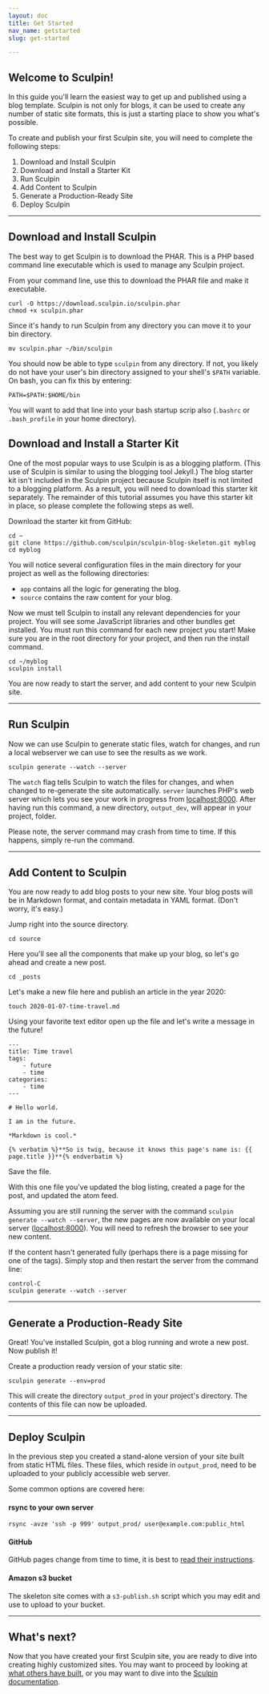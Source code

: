 ```yaml
---
layout: doc
title: Get Started
nav_name: getstarted
slug: get-started

---
```


## Welcome to Sculpin!

In this guide you'll learn the easiest way to get up and published using a blog template. Sculpin is not only for blogs, it can be used to create any number of static site formats, this is just a starting place to show you what's possible.

To create and publish your first Sculpin site, you will need to complete the following steps:

1. Download and Install Sculpin
1. Download and Install a Starter Kit
1. Run Sculpin
1. Add Content to Sculpin
1. Generate a Production-Ready Site
1. Deploy Sculpin

---

## Download and Install Sculpin

The best way to get Sculpin is to download the PHAR. This is a PHP based command line executable which is used to manage any Sculpin project.

From your command line, use this to download the PHAR file and make it executable.

    curl -O https://download.sculpin.io/sculpin.phar
    chmod +x sculpin.phar

Since it's handy to run Sculpin from any directory you can move it to your bin directory.

    mv sculpin.phar ~/bin/sculpin

You should now be able to type `sculpin` from any directory. If not, you likely do not have your user's bin directory assigned to your shell's `$PATH` variable. On bash, you can fix this by entering:

    PATH=$PATH:$HOME/bin

You will want to add that line into your bash startup scrip also (`.bashrc` or `.bash_profile` in your home directory).

## Download and Install a Starter Kit

One of the most popular ways to use Sculpin is as a blogging platform. (This use of Sculpin is similar to using the blogging tool Jekyll.) The blog starter kit isn't included in the Sculpin project because Sculpin itself is not limited to a blogging platform. As a result, you will need to download this starter kit separately. The remainder of this tutorial assumes you have this starter kit in place, so please complete the following steps as well.

Download the starter kit from GitHub:

    cd ~
    git clone https://github.com/sculpin/sculpin-blog-skeleton.git myblog
    cd myblog

You will notice several configuration files in the main directory for your project as well as the following directories:

- `app` contains all the logic for generating the blog.
- `source` contains the raw content for your blog.

Now we must tell Sculpin to install any relevant dependencies for your project. You will see some JavaScript libraries and other bundles get installed. You must run this command for each new project you start! Make sure you are in the root directory for your project, and then run the install command.

    cd ~/myblog
    sculpin install

You are now ready to start the server, and add content to your new Sculpin site.

---

## Run Sculpin

Now we can use Sculpin to generate static files, watch for changes, and run a local webserver we can use to see the results as we work.

    sculpin generate --watch --server

The `watch` flag tells Sculpin to watch the files for changes, and when changed to re-generate the site automatically. `server` launches PHP's web server which lets you see your work in progress from [localhost:8000](http://localhost:8000). After having run this command, a new directory, `output_dev`, will appear in your project, folder.

Please note, the server command may crash from time to time. If this happens, simply re-run the command.

---

## Add Content to Sculpin

You are now ready to add blog posts to your new site. Your blog posts will be in Markdown format, and contain metadata in YAML format. (Don't worry, it's easy.)

Jump right into the source directory.

    cd source

Here you'll see all the components that make up your blog, so let's go ahead and create a new post.

    cd _posts

Let's make a new file here and publish an article in the year 2020:

    touch 2020-01-07-time-travel.md

Using your favorite text editor open up the file and let's write a message in the future!

    ---
    title: Time travel
    tags:
        - future
        - time
    categories:
        - time
    ---

    # Hello world.

    I am in the future.

    *Markdown is cool.*

    {% verbatim %}**So is twig, because it knows this page's name is: {{ page.title }}**{% endverbatim %}

Save the file.

With this one file you've updated the blog listing, created a page for the post, and updated the atom feed.

Assuming you are still running the server with the command `sculpin generate --watch --server`, the new pages are now available on your local server ([localhost:8000](http://localhost:8000)). You will need to refresh the browser to see your new content.

If the content hasn't generated fully (perhaps there is a page missing for one of the tags). Simply stop and then restart the server from the command line:

    control-C
    sculpin generate --watch --server

---

## Generate a Production-Ready Site

Great! You've installed Sculpin, got a blog running and wrote a new post. Now publish it!

Create a production ready version of your static site:

    sculpin generate --env=prod

This will create the directory `output_prod` in your project's directory. The contents of this file can now be uploaded.

---

## Deploy Sculpin

In the previous step you created a stand-alone version of your site built from static HTML files. These files, which reside in `output_prod`, need to be uploaded to your publicly accessible web server.

Some common options are covered here:

#### rsync to your own server

    rsync -avze 'ssh -p 999' output_prod/ user@example.com:public_html

#### GitHub

GitHub pages change from time to time, it is best to [read their instructions][1].

#### Amazon s3 bucket

The skeleton site comes with a `s3-publish.sh` script which you may edit and use to upload to your bucket.

---

## What's next?

Now that you have created your first Sculpin site, you are ready to dive into creating highly customized sites. You may want to proceed by looking at [what others have built](../community), or you may want to dive into the [Sculpin documentation](../documentation).

[1]: http://pages.github.com/
